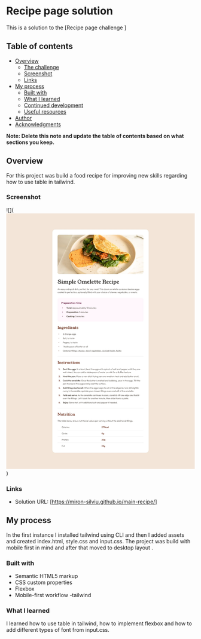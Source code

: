 # Recipe page solution

This is a solution to the [Recipe page challenge ]

## Table of contents

- [Overview](#overview)
  - [The challenge](#the-challenge)
  - [Screenshot](#screenshot)
  - [Links](#links)
- [My process](#my-process)
  - [Built with](#built-with)
  - [What I learned](#what-i-learned)
  - [Continued development](#continued-development)
  - [Useful resources](#useful-resources)
- [Author](#author)
- [Acknowledgments](#acknowledgments)

**Note: Delete this note and update the table of contents based on what sections you keep.**

## Overview

For this project was build a food recipe for improving new skills regarding how to use table in tailwind.

### Screenshot

![](![alt text](desktop-design.jpg))

### Links

- Solution URL: [https://miron-silviu.github.io/main-recipe/]

## My process

In the first instance I installed tailwind using CLI and then I added assets and created index.html, style.css and input.css. The project was build with mobile first in mind and after that moved to desktop layout .

### Built with

- Semantic HTML5 markup
- CSS custom properties
- Flexbox
- Mobile-first workflow
  -tailwind

### What I learned

I learned how to use table in tailwind, how to implement flexbox and how to add different types of font from input.css.
